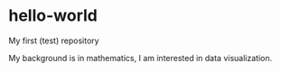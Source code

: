# hello-world
My first (test) repository


My background is in mathematics, I am interested in data visualization.
